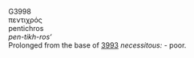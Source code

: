 G3998  
πεντιχρός  
pentichros  
*pen-tikh-ros‘*  
Prolonged from the base of [3993](g3993) *necessitous:* - poor.  
